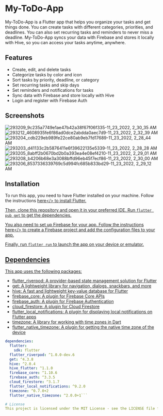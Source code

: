 # My-ToDo-App
My-ToDo-App is a Flutter app that helps you organize your tasks and get things done. You can create tasks with different categories, priorities, and deadlines. You can also set recurring tasks and reminders to never miss a deadline. My-ToDo-App syncs your data with Firebase and stores it locally with Hive, so you can access your tasks anytime, anywhere.

## Features
* Create, edit, and delete tasks
* Categorize tasks by color and icon
* Sort tasks by priority, deadline, or category
* Set recurring tasks and skip days
* Set reminders and notifications for tasks
* Sync data with Firebase and store locally with Hive
* Login and register with Firebase Auth

## Screenshots
![293209_9c235a7749e1ae47b42a38f67f06f335-11_23_2022, 2_30_35 AM](https://github.com/somaga1/My-ToDo-App/assets/89393974/ca0e59df-1460-4a9c-9a9e-6f2dad1ed88c)
![293212_4608935fe6f86ad0dce2abdda0aec7d9-11_23_2022, 2_32_39 AM](https://github.com/somaga1/My-ToDo-App/assets/89393974/37e63297-d026-4c2d-88a1-b53a780588fc)
![293204_cdb229eb989fe22ce80ab9eb7fd17689-11_23_2022, 2_28_44 AM](https://github.com/somaga1/My-ToDo-App/assets/89393974/854cdaa7-e64b-42cb-bfcb-e2ce25298775)
![293203_d41133c2b5876411e6f39622135e5339-11_23_2022, 2_28_28 AM](https://github.com/somaga1/My-ToDo-App/assets/89393974/7b92b554-01a6-42c5-81e8-4c444bf117ec)
![293205_8abff2b0670bd2b0a393ea4e08ef4210-11_23_2022, 2_29_01 AM](https://github.com/somaga1/My-ToDo-App/assets/89393974/04558b4c-8051-40f3-af9b-685ac8b3c39c)
![293208_b4206b68e3a3088bffd96eb45f7ecf86-11_23_2022, 2_30_00 AM](https://github.com/somaga1/My-ToDo-App/assets/89393974/01eaf36e-91e0-4067-8837-32f1e191e5fb)
![293206_8537336339769c5d994fc685b833bd29-11_23_2022, 2_29_12 AM](https://github.com/somaga1/My-ToDo-App/assets/89393974/044d0573-c3f2-498a-8d84-6e7b05cca111)


## Installation
To run this app, you need to have Flutter installed on your machine. Follow the instructions <a href="https://docs.flutter.dev/">here</> to install Flutter.

Then, clone this repository and open it in your preferred IDE. Run `flutter pub get` to get the dependencies.

You also need to set up Firebase for your app. Follow the instructions <a href="https://firebase.google.com/docs">here</> to create a Firebase project and add the configuration files to your app.


Finally, run `flutter run` to launch the app on your device or emulator.

## Dependencies
This app uses the following packages:

- flutter_riverpod: A provider-based state management solution for Flutter
- get: A lightweight library for navigation, dialogs, snackbars, and more
- hive: A fast and lightweight key-value database for Flutter
- firebase_core: A plugin for Firebase Core APIs
- firebase_auth: A plugin for Firebase Authentication
- cloud_firestore: A plugin for Cloud Firestore
- flutter_local_notifications: A plugin for displaying local notifications on Flutter apps
- timezone: A library for working with time zones in Dart
- flutter_native_timezone: A plugin for getting the native time zone of the device

```yaml
dependencies:
  flutter:
    sdk: flutter
  flutter_riverpod: ^1.0.0-dev.6
  get: ^4.3.8
  hive: ^2.0.4
  hive_flutter: ^1.1.0
  firebase_core: ^1.10.6
  firebase_auth: ^3.3.5
  cloud_firestore: ^3.1.7
  flutter_local_notifications: ^9.2.0
  timezone: ^0.7.0+2
  flutter_native_timezone: ^2.0.0+1```

# License
This project is licensed under the MIT License - see the LICENSE file for details.
